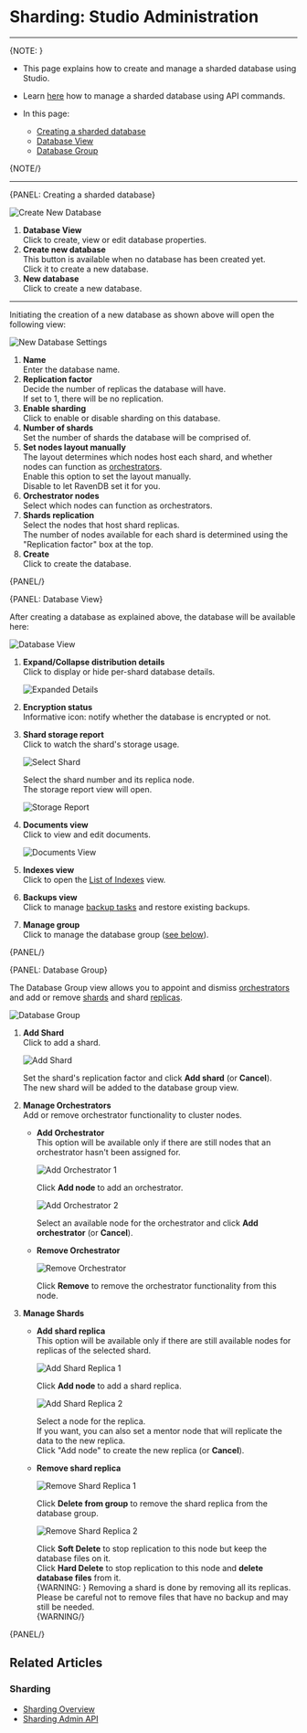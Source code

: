 ﻿# Sharding: Studio Administration
---

{NOTE: }

* This page explains how to create and manage a sharded database using Studio.  
* Learn [here](../../sharding/administration/api-admin) how to manage 
  a sharded database using API commands.  

* In this page:  
  * [Creating a sharded database](../../sharding/administration/studio-admin#creating-a-sharded-database)  
  * [Database View](../../sharding/administration/studio-admin#database-view)  
  * [Database Group](../../sharding/administration/studio-admin#database-group)  

{NOTE/}

---

{PANEL: Creating a sharded database}

![Create New Database](images/studio-admin_create-new-database.png "Create New Database")

1. **Database View**  
   Click to create, view or edit database properties.  
2. **Create new database**  
   This button is available when no database has been created yet.  
   Click it to create a new database.  
2. **New database**  
   Click to create a new database.  

---

Initiating the creation of a new database as shown above will open 
the following view:  

![New Database Settings](images/studio-admin_new-database.png "New Database Settings")

1. **Name**  
   Enter the database name.  
2. **Replication factor**  
   Decide the number of replicas the database will have.  
   If set to 1, there will be no replication.  
3. **Enable sharding**  
   Click to enable or disable sharding on this database.  
4. **Number of shards**  
   Set the number of shards the database will be comprised of.  
5. **Set nodes layout manually**  
   The layout determines which nodes host each shard, and whether 
   nodes can function as [orchestrators](../../sharding/overview#client-server-communication).  
   Enable this option to set the layout manually.  
   Disable to let RavenDB set it for you.  
6. **Orchestrator nodes**  
   Select which nodes can function as orchestrators.  
7. **Shards replication**  
   Select the nodes that host shard replicas.  
   The number of nodes available for each shard is determined 
   using the "Replication factor" box at the top.  
8. **Create**  
   Click to create the database.  
   
{PANEL/}

{PANEL: Database View}

After creating a database as explained above, the database will 
be available here:  

![Database View](images/studio-admin_database-view_01.png "Database View")

1. **Expand/Collapse distribution details**  
   Click to display or hide per-shard database details.  

     ![Expanded Details](images/studio-admin_database-view_expanded-details.png "Expanded Details")

2. **Encryption status**  
   Informative icon: notify whether the database is encrypted or not.  
   
3. **Shard storage report**  
   Click to watch the shard's storage usage.  
     
      ![Select Shard](images/studio-admin_database-view_02_select-shard.png "Select Shard")

      Select the shard number and its replica node.    
      The storage report view will open.  

      ![Storage Report](images/studio-admin_database-view_03_storage-report.png "Storage Report")

4. **Documents view**  
   Click to view and edit documents.  
      
     ![Documents View](images/studio-admin_database-view_04_docs-view.png "Documents View")

5. **Indexes view**  
   Click to open the [List of Indexes](../../studio/database/indexes/indexes-list-view) view.  
6. **Backups view**  
   Click to manage [backup tasks](../../studio/database/tasks/backup-task) and restore existing backups.  
7. **Manage group**  
   Click to manage the database group ([see below](../../sharding/administration/studio-admin#database-group)).  

{PANEL/}

{PANEL: Database Group}

The Database Group view allows you to appoint and dismiss 
[orchestrators](../../sharding/overview#client-server-communication) 
and add or remove [shards](../../sharding/overview#shards) and 
shard [replicas](../../sharding/overview#shard-replication).  

![Database Group](images/studio-admin_database-group.png "Database Group")

1. **Add Shard**  
   Click to add a shard.  

      ![Add Shard](images/database-group_add-shard.png "Add Shard")
   
      Set the shard's replication factor and click **Add shard** (or **Cancel**).  
      The new shard will be added to the database group view.  

2. **Manage Orchestrators**  
   Add or remove orchestrator functionality to cluster nodes.  

    * **Add Orchestrator**  
      This option will be available only if there are still nodes that 
      an orchestrator hasn't been assigned for.  

        ![Add Orchestrator 1](images/database-group_add-orchestrator-01.png "Add Orchestrator 1")

        Click **Add node** to add an orchestrator.  

        ![Add Orchestrator 2](images/database-group_add-orchestrator-02.png "Add Orchestrator 2")

        Select an available node for the orchestrator and click **Add orchestrator** (or **Cancel**).  

    * **Remove Orchestrator**  

        ![Remove Orchestrator](images/database-group_remove-orchestrator.png "Remove Orchestrator")
      
        Click **Remove** to remove the orchestrator functionality from this node.  

3. **Manage Shards**  

    * **Add shard replica**  
      This option will be available only if there are still available 
      nodes for replicas of the selected shard.  
      
        ![Add Shard Replica 1](images/database-group_add-shard-replica-01.png "Add Shard Replica 1")
      
        Click **Add node** to add a shard replica.  
      
        ![Add Shard Replica 2](images/database-group_add-shard-replica-02.png "Add Shard Replica 2")

        Select a node for the replica.  
        If you want, you can also set a mentor node that will replicate 
        the data to the new replica.  
        Click "Add node" to create the new replica (or **Cancel**).  

    * **Remove shard replica**  
      
        ![Remove Shard Replica 1](images/database-group_remove-shard-replica-01.png "Remove Shard Replica 1")
      
        Click **Delete from group** to remove the shard replica from the database group.  
      
        ![Remove Shard Replica 2](images/database-group_remove-shard-replica-02.png "Remove Shard Replica 2")
      
        Click **Soft Delete** to stop replication to this node but keep the database files on it.  
        Click **Hard Delete** to stop replication to this node and **delete database files** from it.  
        {WARNING: }
        Removing a shard is done by removing all its replicas.  
        Please be careful not to remove files that have no backup and may still be needed.  
        {WARNING/}

{PANEL/}

## Related Articles

### Sharding

- [Sharding Overview](../../sharding/overview)  
- [Sharding Admin API](../../sharding/administration/api-admin)  

